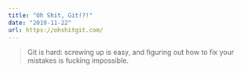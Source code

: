 ```yaml
---
title: "Oh Shit, Git!?!"
date: "2019-11-22"
url: https://ohshitgit.com/
---
```


> Git is hard: screwing up is easy, and figuring out how to fix your mistakes is fucking impossible.
